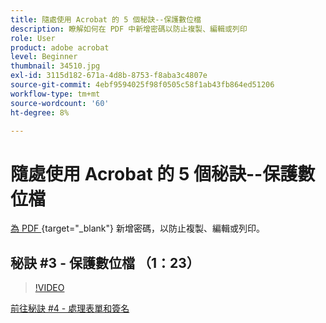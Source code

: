 ```yaml
---
title: 隨處使用 Acrobat 的 5 個秘訣--保護數位檔
description: 瞭解如何在 PDF 中新增密碼以防止複製、編輯或列印
role: User
product: adobe acrobat
level: Beginner
thumbnail: 34510.jpg
exl-id: 3115d182-671a-4d8b-8753-f8aba3c4807e
source-git-commit: 4ebf9594025f98f0505c58f1ab43fb864ed51206
workflow-type: tm+mt
source-wordcount: '60'
ht-degree: 8%

---
```


# 隨處使用 Acrobat 的 5 個秘訣--保護數位檔

[為 PDF ](https://www.adobe.com/tw/acrobat/online/password-protect-pdf.html) {target="_blank"} 新增密碼，以防止複製、編輯或列印。

## 秘訣 #3 - 保護數位檔 （1：23）

>[!VIDEO](https://video.tv.adobe.com/v/34510?quality=12&learn=on&hidetitle=true)

[前往秘訣 #4 - 處理表單和簽名](work-with-forms-and-signatures.md)